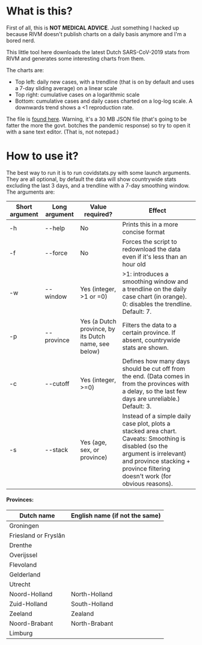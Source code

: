 # What is this?

First of all, this is **NOT MEDICAL ADVICE**. Just something I hacked up because RIVM doesn't publish charts on a daily basis anymore and I'm a bored nerd.

This little tool here downloads the latest Dutch SARS-CoV-2019 stats from RIVM and generates some interesting charts from them.

The charts are:

* Top left: daily new cases, with a trendline (that is on by default and uses a 7-day sliding average) on a linear scale
* Top right: cumulative cases on a logarithmic scale
* Bottom: cumulative cases and daily cases charted on a log-log scale. A downwards trend shows a <1 reproduction rate.

The file is [found here](https://data.rivm.nl/covid-19/COVID-19_casus_landelijk.json). Warning, it's a 30 MB JSON file (that's going to be fatter the more the govt. botches the pandemic response) so try to open it with a sane text editor. (That is, not notepad.)

# How to use it?

The best way to run it is to run covidstats.py with some launch arguments. They are all optional, by default the data will show countrywide stats excluding the last 3 days, and a trendline with a 7-day smoothing window. The arguments are:

Short argument|Long argument|Value required?|Effect
---|---|---|---
-h|--help|No|Prints this in a more concise format
-f|--force|No|Forces the script to redownload the data even if it's less than an hour old
-w|--window|Yes (integer, \>1 or =0)|\>1: introduces a smoothing window and a trendline on the daily case chart (in orange). 0: disables the trendline. Default: 7.
-p|--province|Yes (a Dutch province, by its Dutch name, see below)|Filters the data to a certain province. If absent, countrywide stats are shown.
-c|--cutoff|Yes (integer, >=0)|Defines how many days should be cut off from the end. (Data comes in from the provinces with a delay, so the last few days are unreliable.) Default: 3.
-s|--stack|Yes (age, sex, or province)|Instead of a simple daily case plot, plots a stacked area chart. Caveats: Smoothing is disabled (so the argument is irrelevant) and province stacking + province filtering doesn't work (for obvious reasons).

#### Provinces:

Dutch name|English name (if not the same)|
---|---
Groningen|
Friesland or Fryslân|
Drenthe|
Overijssel|
Flevoland|
Gelderland|
Utrecht|
Noord-Holland|North-Holland
Zuid-Holland|South-Holland
Zeeland|Zealand
Noord-Brabant|North-Brabant
Limburg|
